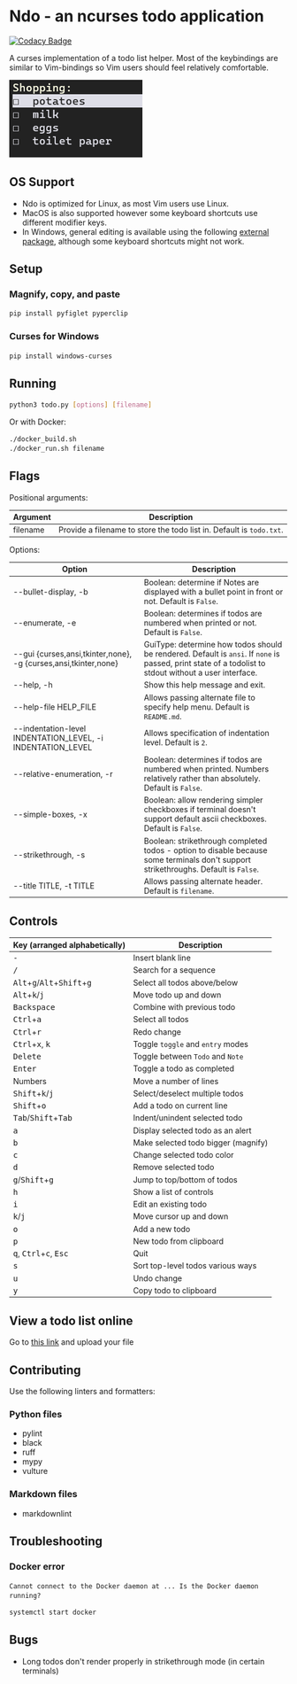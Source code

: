 # Ndo - an ncurses todo application

[![Codacy Badge](https://app.codacy.com/project/badge/Grade/746b6de92fed4209aa46905463efd3f4)](https://app.codacy.com/gh/mecaneer23/Ndo/dashboard?utm_source=gh&utm_medium=referral&utm_content=&utm_campaign=Badge_grade)

A curses implementation of a todo list helper. Most of the keybindings are similar to Vim-bindings so Vim users should feel relatively comfortable.

![Shopping List](res/shopping-list.png)

## OS Support

- Ndo is optimized for Linux, as most Vim users use Linux.
- MacOS is also supported however some keyboard shortcuts use different modifier keys.
- In Windows, general editing is available using the following [external package](#curses-for-windows), although some keyboard shortcuts might not work.

## Setup

### Magnify, copy, and paste

```bash
pip install pyfiglet pyperclip
```

### Curses for Windows

```bash
pip install windows-curses
```

## Running

```bash
python3 todo.py [options] [filename]
```

Or with Docker:

```bash
./docker_build.sh
./docker_run.sh filename
```

## Flags

Positional arguments:

| Argument | Description                                                          |
| -------- | -------------------------------------------------------------------- |
| filename | Provide a filename to store the todo list in. Default is `todo.txt`. |

Options:

| Option                                                          | Description                                                                                                                                            |
| --------------------------------------------------------------- | ------------------------------------------------------------------------------------------------------------------------------------------------------ |
| --bullet-display, -b                                            | Boolean: determine if Notes are displayed with a bullet point in front or not. Default is `False`.                                                     |
| --enumerate, -e                                                 | Boolean: determines if todos are numbered when printed or not. Default is `False`.                                                                     |
| --gui {curses,ansi,tkinter,none}, -g {curses,ansi,tkinter,none} | GuiType: determine how todos should be rendered. Default is `ansi`. If `none` is passed, print state of a todolist to stdout without a user interface. |
| --help, -h                                                      | Show this help message and exit.                                                                                                                       |
| --help-file HELP_FILE                                           | Allows passing alternate file to specify help menu. Default is `README.md`.                                                                            |
| --indentation-level INDENTATION_LEVEL, -i INDENTATION_LEVEL     | Allows specification of indentation level. Default is `2`.                                                                                             |
| --relative-enumeration, -r                                      | Boolean: determines if todos are numbered when printed. Numbers relatively rather than absolutely. Default is `False`.                                 |
| --simple-boxes, -x                                              | Boolean: allow rendering simpler checkboxes if terminal doesn't support default ascii checkboxes. Default is `False`.                                  |
| --strikethrough, -s                                             | Boolean: strikethrough completed todos - option to disable because some terminals don't support strikethroughs. Default is `False`.                    |
| --title TITLE, -t TITLE                                         | Allows passing alternate header. Default is `filename`.                                                                                                |

## Controls

| Key (arranged alphabetically)                                            | Description                         |
| ------------------------------------------------------------------------ | ----------------------------------- |
| <kbd>-</kbd>                                                             | Insert blank line                   |
| <kbd>/</kbd>                                                             | Search for a sequence               |
| <kbd>Alt</kbd>+<kbd>g</kbd>/<kbd>Alt</kbd>+<kbd>Shift</kbd>+<kbd>g</kbd> | Select all todos above/below        |
| <kbd>Alt</kbd>+<kbd>k</kbd>/<kbd>j</kbd>                                 | Move todo up and down               |
| <kbd>Backspace</kbd>                                                     | Combine with previous todo          |
| <kbd>Ctrl</kbd>+<kbd>a</kbd>                                             | Select all todos                    |
| <kbd>Ctrl</kbd>+<kbd>r</kbd>                                             | Redo change                         |
| <kbd>Ctrl</kbd>+<kbd>x</kbd>, <kbd>k</kbd>                               | Toggle `toggle` and `entry` modes   |
| <kbd>Delete</kbd>                                                        | Toggle between `Todo` and `Note`    |
| <kbd>Enter</kbd>                                                         | Toggle a todo as completed          |
| Numbers                                                                  | Move a number of lines              |
| <kbd>Shift</kbd>+<kbd>k</kbd>/<kbd>j</kbd>                               | Select/deselect multiple todos      |
| <kbd>Shift</kbd>+<kbd>o</kbd>                                            | Add a todo on current line          |
| <kbd>Tab</kbd>/<kbd>Shift</kbd>+<kbd>Tab</kbd>                           | Indent/unindent selected todo       |
| <kbd>a</kbd>                                                             | Display selected todo as an alert   |
| <kbd>b</kbd>                                                             | Make selected todo bigger (magnify) |
| <kbd>c</kbd>                                                             | Change selected todo color          |
| <kbd>d</kbd>                                                             | Remove selected todo                |
| <kbd>g</kbd>/<kbd>Shift</kbd>+<kbd>g</kbd>                               | Jump to top/bottom of todos         |
| <kbd>h</kbd>                                                             | Show a list of controls             |
| <kbd>i</kbd>                                                             | Edit an existing todo               |
| <kbd>k</kbd>/<kbd>j</kbd>                                                | Move cursor up and down             |
| <kbd>o</kbd>                                                             | Add a new todo                      |
| <kbd>p</kbd>                                                             | New todo from clipboard             |
| <kbd>q</kbd>, <kbd>Ctrl</kbd>+<kbd>c</kbd>, <kbd>Esc</kbd>               | Quit                                |
| <kbd>s</kbd>                                                             | Sort top-level todos various ways   |
| <kbd>u</kbd>                                                             | Undo change                         |
| <kbd>y</kbd>                                                             | Copy todo to clipboard              |

## View a todo list online

Go to [this link](https://mecaneer23.github.io/Ndo/web-display) and upload your file

## Contributing

Use the following linters and formatters:

### Python files

- pylint
- black
- ruff
- mypy
- vulture

### Markdown files

- markdownlint

## Troubleshooting

### Docker error

`Cannot connect to the Docker daemon at ... Is the Docker daemon running?`

```bash
systemctl start docker
```

## Bugs

- Long todos don't render properly in strikethrough mode (in certain terminals)
